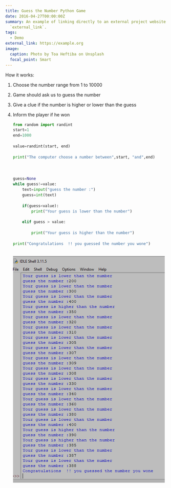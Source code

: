 ```yaml
---
title: Guess the Number Python Game
date: 2016-04-27T00:00:00Z
summary: An example of linking directly to an external project website using
  `external_link`.
tags:
  - Demo
external_link: https://example.org
image:
  caption: Photo by Toa Heftiba on Unsplash
  focal_point: Smart
---
```

H﻿ow it works:

1. Choose the number range from 1 to 10000
2. Game should ask us to guess the number
3. Give a clue if the number is higher or lower than the guess
4. Inform the player if he won


   ```python
   from random import randint
   start=1
   end=1000

   value=randint(start, end)

   print("The computer choose a number between",start, "and",end)



   guess=None
   while guess!=value:
       text=input("guess the number :")
       guess=int(text)

       if(guess<value):
           print("Your guess is lower than the number")

       elif guess > value:
           
           print("Your guess is higher than the number")

   print("Congratulations  !! you guessed the number you wone")            
               
   ```

   ![](gamee.png)